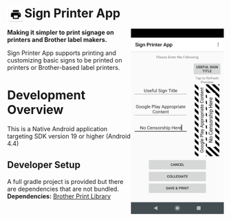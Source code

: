 # Sign Printer App <img align="left" src="./app/src/main/res/drawable-xxxhdpi/ic_launcher.png" data-canonical-src="./app/src/main/res/drawable-xxxhdpi/ic_launcher.png" width="40" height="40"/>

<img align="right" src="./screenshots/step_2_default_sign.jpg" data-canonical-src="./screenshots/step_2_default_sign.jpg" width="216" height="432"/>

**Making it simpler to print signage on printers and Brother label makers.**

Sign Printer App supports printing and customizing basic signs to be printed on printers or Brother-based label printers.

# Development Overview

This is a Native Android application targeting SDK version 19 or higher (Android 4.4)

## Developer Setup

A full gradle project is provided but there are dependencies that are not bundled.
**Dependencies:** [Brother Print Library](https://developerprogram.brother-usa.com/sdk-download)
